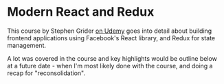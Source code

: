 # Modern React and Redux

This course by Stephen Grider [on Udemy](https://www.udemy.com/react-redux/) goes into detail about building frontend applications using Facebook's React library, and Redux for state management.

A lot was covered in the course and key highlights would be outline below at a future date - when I'm most likely done with the course, and doing a recap for "reconsolidation".
